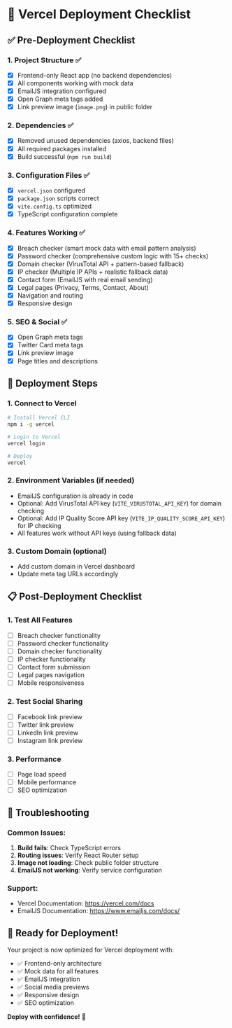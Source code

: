 # 🚀 Vercel Deployment Checklist

## ✅ Pre-Deployment Checklist

### 1. **Project Structure** ✅
- [x] Frontend-only React app (no backend dependencies)
- [x] All components working with mock data
- [x] EmailJS integration configured
- [x] Open Graph meta tags added
- [x] Link preview image (`image.png`) in public folder

### 2. **Dependencies** ✅
- [x] Removed unused dependencies (axios, backend files)
- [x] All required packages installed
- [x] Build successful (`npm run build`)

### 3. **Configuration Files** ✅
- [x] `vercel.json` configured
- [x] `package.json` scripts correct
- [x] `vite.config.ts` optimized
- [x] TypeScript configuration complete

### 4. **Features Working** ✅
- [x] Breach checker (smart mock data with email pattern analysis)
- [x] Password checker (comprehensive custom logic with 15+ checks)
- [x] Domain checker (VirusTotal API + pattern-based fallback)
- [x] IP checker (Multiple IP APIs + realistic fallback data)
- [x] Contact form (EmailJS with real email sending)
- [x] Legal pages (Privacy, Terms, Contact, About)
- [x] Navigation and routing
- [x] Responsive design

### 5. **SEO & Social** ✅
- [x] Open Graph meta tags
- [x] Twitter Card meta tags
- [x] Link preview image
- [x] Page titles and descriptions

## 🚀 Deployment Steps

### 1. **Connect to Vercel**
```bash
# Install Vercel CLI
npm i -g vercel

# Login to Vercel
vercel login

# Deploy
vercel
```

### 2. **Environment Variables** (if needed)
- EmailJS configuration is already in code
- Optional: Add VirusTotal API key (`VITE_VIRUSTOTAL_API_KEY`) for domain checking
- Optional: Add IP Quality Score API key (`VITE_IP_QUALITY_SCORE_API_KEY`) for IP checking
- All features work without API keys (using fallback data)

### 3. **Custom Domain** (optional)
- Add custom domain in Vercel dashboard
- Update meta tag URLs accordingly

## 📋 Post-Deployment Checklist

### 1. **Test All Features**
- [ ] Breach checker functionality
- [ ] Password checker functionality
- [ ] Domain checker functionality
- [ ] IP checker functionality
- [ ] Contact form submission
- [ ] Legal pages navigation
- [ ] Mobile responsiveness

### 2. **Test Social Sharing**
- [ ] Facebook link preview
- [ ] Twitter link preview
- [ ] LinkedIn link preview
- [ ] Instagram link preview

### 3. **Performance**
- [ ] Page load speed
- [ ] Mobile performance
- [ ] SEO optimization

## 🔧 Troubleshooting

### Common Issues:
1. **Build fails**: Check TypeScript errors
2. **Routing issues**: Verify React Router setup
3. **Image not loading**: Check public folder structure
4. **EmailJS not working**: Verify service configuration

### Support:
- Vercel Documentation: https://vercel.com/docs
- EmailJS Documentation: https://www.emailjs.com/docs/

## 🎉 Ready for Deployment!

Your project is now optimized for Vercel deployment with:
- ✅ Frontend-only architecture
- ✅ Mock data for all features
- ✅ EmailJS integration
- ✅ Social media previews
- ✅ Responsive design
- ✅ SEO optimization

**Deploy with confidence!** 🚀 
